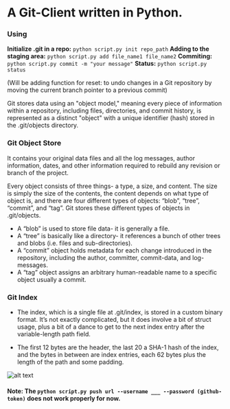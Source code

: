 # A Git-Client written in Python.

### Using
__Initialize .git in a repo:__ `python script.py init repo_path`
__Adding to the staging area:__ `python script.py add file_name1 file_name2`
__Commiting:__ `python script.py commit -m "your message"`
__Status:__ `python script.py status`

(Will be adding function for reset: to undo changes in a Git repository by moving the current branch pointer to a previous commit) 

Git stores data using an "object model," meaning every piece of information within a repository, including files, directories, and commit history, is represented as a distinct "object" with a unique identifier (hash) stored in the .git/objects directory.

### Git Object Store
It contains your original data files and all the log messages, author information, dates, and other information required to rebuild any revision or branch of the project.

Every object consists of three things- a type, a size, and content. The size is simply the size of the contents, the content depends on what type of object is, and there are four different types of objects: “blob”, “tree”, “commit”, and “tag”. Git stores these different types of objects in .git/objects.

* A “blob” is used to store file data- it is generally a file.
* A “tree” is basically like a directory- it references a bunch of other trees and blobs (i.e. files and sub-directories).
* A “commit” object holds metadata for each change introduced in the repository, including the author, committer, commit-data, and log- messages.
* A “tag” object assigns an arbitrary human-readable name to a specific object usually a commit.

### Git Index

* The index, which is a single file at .git/index, is stored in a custom binary format. It’s not exactly complicated, but it does involve a bit of struct usage, plus a bit of a dance to get to the next index entry after the variable-length path field.

* The first 12 bytes are the header, the last 20 a SHA-1 hash of the index, and the bytes in between are index entries, each 62 bytes plus the length of the path and some padding.

![alt text](<public/Screenshot 2024-12-30 at 3.00.15 AM.png>)


#### Note: The `python script.py push url --username ___ --password (github-token)` does not work properly for now.